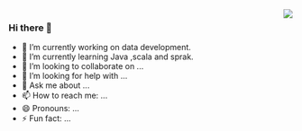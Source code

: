<img align="right" src="https://github-readme-stats.vercel.app/api?username=mapxn&show_icons=true&icon_color=CE1D2D&text_color=718096&bg_color=ffffff&hide_title=true" />

### Hi there 👋

<!--
**mapxn/mapxn** is a ✨ _special_ ✨ repository because its `README.md` (this file) appears on your GitHub profile.

Here are some ideas to get you started:
-->
- 🔭 I’m currently working on data development.
- 🌱 I’m currently learning Java ,scala and sprak.
- 👯 I’m looking to collaborate on ...
- 🤔 I’m looking for help with ...
- 💬 Ask me about ...
- 📫 How to reach me: ...
- 😄 Pronouns: ...
- ⚡ Fun fact: ...

